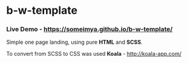 # b-w-template

### Live Demo - https://someimya.github.io/b-w-template/

Simple one page landing, using pure **HTML** and **SCSS**. 

To convert from SCSS to CSS was used **Koala** - http://koala-app.com/
